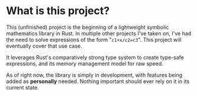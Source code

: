 # What is this project?
This (unfinished) project is the beginning of a lightweight symbolic mathematics library in Rust. In multiple other projects I've taken on, I've had the need to solve expressions of the form "`c1+x/c2=c3`". This project will eventually cover that use case.

It leverages Rust's comparatively strong type system to create type-safe expressions, and its memory management model for raw speed.

As of right now, the library is simply in development, with features being added as **personally** needed. Nothing important should ever rely on it in its current state.
